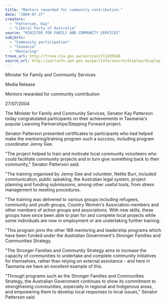 ```yaml
---
title: "Mentors rewarded for community contribution."
date: "2004-07-27"
creators:
  - "Patterson, Kay"
  - "Liberal Party of Australia"
source: "MINISTER FOR FAMILY AND COMMUNITY SERVICES"
subjects:
  - "Community participation"
  - "Tasmania"
  - "Mentoring"
trove_url: http://trove.nla.gov.au/version/211269186
source_url: http://parlinfo.aph.gov.au/parlInfo/search/display/display.w3p;query=Id%3A%22media/pressrel/6M9D6%22
---
```


 

 Minister for Family and Community Services

 Media Release

 Mentors rewarded for community contribution 

 27/07/2004

 The Minister for Family and Community Services, Senator Kay Patterson today congratulated  participants on their achievements in Tasmania's popular Learning Partnerships/Stepping  Forward project.

 Senator Patterson presented certificates to participants who had helped make the  mentoring/training program such a success, including program coordinator Jenny Gee.

 "The project helped to train and motivate local community volunteers who could facilitate  community projects and in turn give something back to their community," Senator Patterson  said.

 "The training organised by Jenny Gee and volunteer, Nettie Burr, included communication,  public speaking, the Australian legal system, project planning and funding submissions,  among other useful tools, from stress management to meeting procedures.

 "The training was delivered to various groups including refugees, community and youth  groups, Country Women's Association members and other members of action groups and  associations. With new skills, these groups have since been able to plan for and complete  local projects while some individuals are now in employment or are undertaking further  training.

 "This program joins the other 188 mentoring and leadership programs which have been  funded under the Australian Government's Stronger Families and Communities Strategy.

 "The Stronger Families and Community Strategy aims to increase the capacity of  communities to undertake and complete community initiatives for themselves, rather than  relying on external assistance - and here in Tasmania we have an excellent example of this.

 "Through programs such as the Stronger Families and Communities Strategy, the Australian  Government continues to show its commitment to strengthening communities, especially in  regional and Indigenous areas, and empowering them to develop local responses to local  issues," Senator Patterson said.

